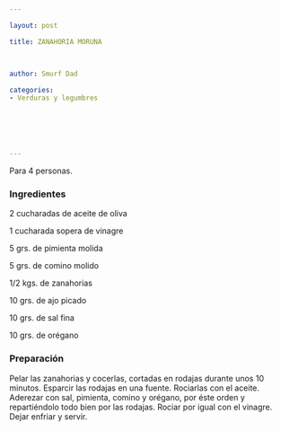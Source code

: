 ```yaml
---

layout: post

title: ZANAHORIA MORUNA



author: Smurf Dad

categories:
- Verduras y legumbres






---
```


Para 4 personas.

<h3>Ingredientes</h3>

2 cucharadas de aceite de oliva

1 cucharada sopera de vinagre

5 grs. de pimienta molida

5 grs. de comino molido

1/2 kgs. de zanahorias

10 grs. de ajo picado

10 grs. de sal fina

10 grs. de orégano

<h3>Preparación</h3>

Pelar las zanahorias y cocerlas, cortadas en rodajas durante unos 10 minutos. Esparcir las rodajas en una fuente. Rociarlas con el aceite. Aderezar con sal, pimienta, comino y orégano, por éste orden y repartiéndolo todo bien por las rodajas. Rociar por igual con el vinagre. Dejar enfriar y servir.